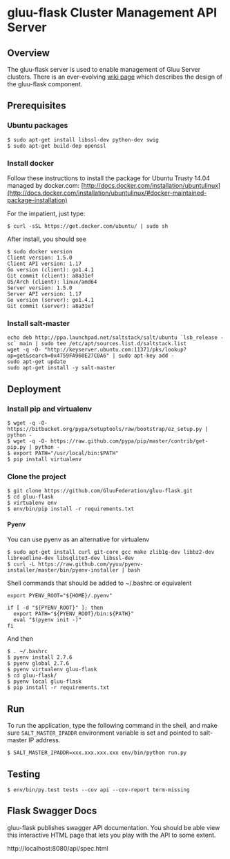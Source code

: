 # gluu-flask Cluster Management API Server

## Overview

The gluu-flask server is used to enable management of Gluu Server clusters.
There is an ever-evolving [wiki page](http://www.gluu.co/gluu_salt) which describes
the design of the gluu-flask component.

## Prerequisites

### Ubuntu packages

```
$ sudo apt-get install libssl-dev python-dev swig
$ sudo apt-get build-dep openssl
```

### Install docker

Follow these instructions to install the package for Ubuntu Trusty 14.04 managed by docker.com:
[http://docs.docker.com/installation/ubuntulinux](http://docs.docker.com/installation/ubuntulinux/#docker-maintained-package-installation)

For the impatient, just type:

```
$ curl -sSL https://get.docker.com/ubuntu/ | sudo sh
```
After install, you should see

```
$ sudo docker version
Client version: 1.5.0
Client API version: 1.17
Go version (client): go1.4.1
Git commit (client): a8a31ef
OS/Arch (client): linux/amd64
Server version: 1.5.0
Server API version: 1.17
Go version (server): go1.4.1
Git commit (server): a8a31ef
```

### Install salt-master

```
echo deb http://ppa.launchpad.net/saltstack/salt/ubuntu `lsb_release -sc` main | sudo tee /etc/apt/sources.list.d/saltstack.list
wget -q -O- "http://keyserver.ubuntu.com:11371/pks/lookup?op=get&search=0x4759FA960E27C0A6" | sudo apt-key add -
sudo apt-get update
sudo apt-get install -y salt-master
```

## Deployment

### Install pip and virtualenv

```
$ wget -q -O- https://bitbucket.org/pypa/setuptools/raw/bootstrap/ez_setup.py | python -
$ wget -q -O- https://raw.github.com/pypa/pip/master/contrib/get-pip.py | python -
$ export PATH="/usr/local/bin:$PATH"
$ pip install virtualenv
```
### Clone the project

```
$ git clone https://github.com/GluuFederation/gluu-flask.git
$ cd gluu-flask
$ virtualenv env
$ env/bin/pip install -r requirements.txt
```

#### Pyenv
You can use pyenv as an alternative for virtualenv

```
$ sudo apt-get install curl git-core gcc make zlib1g-dev libbz2-dev libreadline-dev libsqlite3-dev libssl-dev
$ curl -L https://raw.github.com/yyuu/pyenv-installer/master/bin/pyenv-installer | bash
```

Shell commands that should be added to ~/.bashrc or equivalent

```
export PYENV_ROOT="${HOME}/.pyenv"

if [ -d "${PYENV_ROOT}" ]; then
  export PATH="${PYENV_ROOT}/bin:${PATH}"
  eval "$(pyenv init -)"
fi
```

And then

```
$ . ~/.bashrc
$ pyenv install 2.7.6
$ pyenv global 2.7.6
$ pyenv virtualenv gluu-flask
$ cd gluu-flask/
$ pyenv local gluu-flask
$ pip install -r requirements.txt
```

## Run

To run the application, type the following command in the shell,
and make sure `SALT_MASTER_IPADDR` environment variable is set and
pointed to salt-master IP address.

```
$ SALT_MASTER_IPADDR=xxx.xxx.xxx.xxx env/bin/python run.py
```


## Testing

```
$ env/bin/py.test tests --cov api --cov-report term-missing
```

## Flask Swagger Docs

gluu-flask publishes swagger API documentation. You should be able view this interactive HTML page that lets you play with the API to some extent.

http://localhost:8080/api/spec.html
